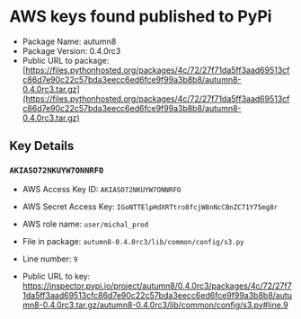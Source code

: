 # AWS keys found published to PyPi

* Package Name: autumn8
* Package Version: 0.4.0rc3
* Public URL to package: [https://files.pythonhosted.org/packages/4c/72/27f71da5ff3aad69513cfc86d7e90c22c57bda3eecc6ed6fce9f99a3b8b8/autumn8-0.4.0rc3.tar.gz](https://files.pythonhosted.org/packages/4c/72/27f71da5ff3aad69513cfc86d7e90c22c57bda3eecc6ed6fce9f99a3b8b8/autumn8-0.4.0rc3.tar.gz)

## Key Details

### `AKIASO72NKUYW7ONNRFO`

* AWS Access Key ID: `AKIASO72NKUYW7ONNRFO`
* AWS Secret Access Key: `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` 
* AWS role name: `user/michal_prod`
* File in package: `autumn8-0.4.0rc3/lib/common/config/s3.py`
* Line number: `9`

* Public URL to key: https://inspector.pypi.io/project/autumn8/0.4.0rc3/packages/4c/72/27f71da5ff3aad69513cfc86d7e90c22c57bda3eecc6ed6fce9f99a3b8b8/autumn8-0.4.0rc3.tar.gz/autumn8-0.4.0rc3/lib/common/config/s3.py#line.9


